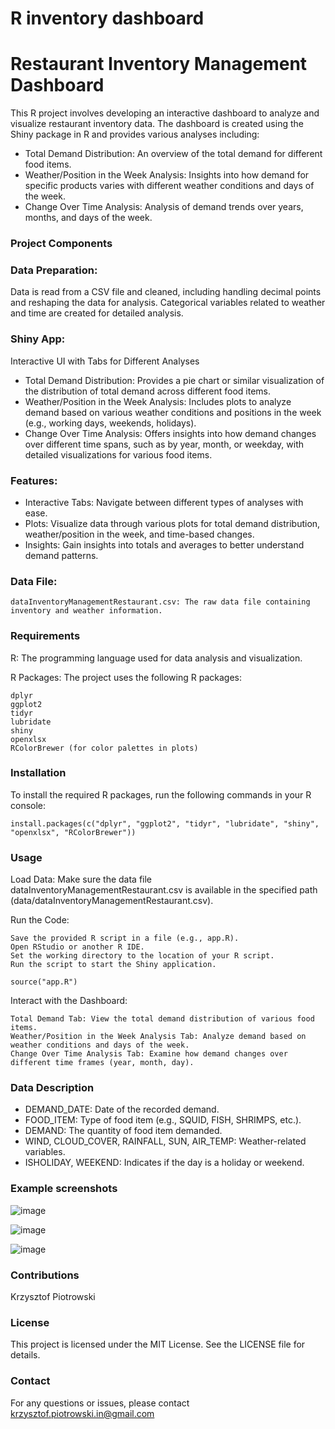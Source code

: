 # R inventory dashboard


# Restaurant Inventory Management Dashboard

This R project involves developing an interactive dashboard to analyze and visualize restaurant inventory data. The dashboard is created using the Shiny package in R and provides various analyses including:

-	Total Demand Distribution: An overview of the total demand for different food items.
-	Weather/Position in the Week Analysis: Insights into how demand for specific products varies with different weather conditions and days of the week.
-	Change Over Time Analysis: Analysis of demand trends over years, months, and days of the week.
  
### Project Components

### Data Preparation:
 Data is read from a CSV file and cleaned, including handling decimal points and reshaping the data for analysis.
Categorical variables related to weather and time are created for detailed analysis.

### Shiny App:
  Interactive UI with Tabs for Different Analyses
  - Total Demand Distribution: Provides a pie chart or similar visualization of the distribution of total demand across different food items.
  - Weather/Position in the Week Analysis: Includes plots to analyze demand based on various weather conditions and positions in the week (e.g., working days, weekends,          holidays).
  - Change Over Time Analysis: Offers insights into how demand changes over different time spans, such as by year, month, or weekday, with detailed visualizations for            various food items.
    
### Features:
  
  - Interactive Tabs: Navigate between different types of analyses with ease.
  - Plots: Visualize data through various plots for total demand distribution, weather/position in the week, and time-based changes.
  - Insights: Gain insights into totals and averages to better understand demand patterns.

### Data File:
    dataInventoryManagementRestaurant.csv: The raw data file containing inventory and weather information.
    
### Requirements

R: The programming language used for data analysis and visualization.

R Packages: The project uses the following R packages:

    dplyr
    ggplot2
    tidyr
    lubridate
    shiny
    openxlsx
    RColorBrewer (for color palettes in plots)
    
### Installation

To install the required R packages, run the following commands in your R console:

`install.packages(c("dplyr", "ggplot2", "tidyr", "lubridate", "shiny", "openxlsx", "RColorBrewer"))`

### Usage

Load Data: Make sure the data file dataInventoryManagementRestaurant.csv is available in the specified path (data/dataInventoryManagementRestaurant.csv).

Run the Code:

    Save the provided R script in a file (e.g., app.R).
    Open RStudio or another R IDE.
    Set the working directory to the location of your R script.
    Run the script to start the Shiny application.
    
`source("app.R")`

Interact with the Dashboard:

    Total Demand Tab: View the total demand distribution of various food items.
    Weather/Position in the Week Analysis Tab: Analyze demand based on weather conditions and days of the week.
    Change Over Time Analysis Tab: Examine how demand changes over different time frames (year, month, day).

### Data Description

- DEMAND_DATE: Date of the recorded demand.
- FOOD_ITEM: Type of food item (e.g., SQUID, FISH, SHRIMPS, etc.).
- DEMAND: The quantity of food item demanded.
- WIND, CLOUD_COVER, RAINFALL, SUN, AIR_TEMP: Weather-related variables.
- ISHOLIDAY, WEEKEND: Indicates if the day is a holiday or weekend.

### Example screenshots
![image](https://github.com/user-attachments/assets/cd6555cc-6c0a-4930-b0d4-67d13ac3eb8f)


![image](https://github.com/user-attachments/assets/3476d423-c32e-4cd0-b914-32ea8a637aa5)

![image](https://github.com/user-attachments/assets/ee8ba80e-a40e-4793-a41b-099d5fce61bd)
  
### Contributions

Krzysztof Piotrowski

### License

This project is licensed under the MIT License. See the LICENSE file for details.

### Contact

For any questions or issues, please contact krzysztof.piotrowski.in@gmail.com

